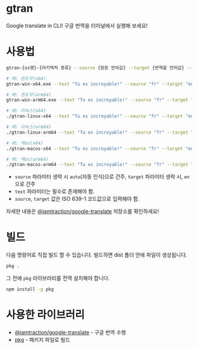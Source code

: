 # gtran
Google translate in CLI! 구글 번역을 터미널에서 실행해 보세요!

# 사용법
```bash
gtran-{os명}-{아키텍처 종류} --source {원문 언어값} --target {번역할 언어값} --text {번역할 텍스트}

# 예: 윈도우(x64)
gtran-win-x64.exe --text "Tu es incroyable!" --source "fr" --target "en"

# 예: 윈도우(arm64)
gtran-win-arm64.exe --text "Tu es incroyable!" --source "fr" --target "en"

# 예: 리눅스(x64)
./gtran-linux-x64 --text "Tu es incroyable!" --source "fr" --target "en"

# 예: 리눅스(arm64)
./gtran-linux-arm64 --text "Tu es incroyable!" --source "fr" --target "en"

# 예: 맥os(x64)
./gtran-macos-x64 --text "Tu es incroyable!" --source "fr" --target "en"

# 예: 맥os(arm64)
./gtran-macos-arm64 --text "Tu es incroyable!" --source "fr" --target "en"
```

* `source` 파라미터 생략 시 `auto`(자동 인식)으로 간주, `target` 파라미터 생략 시, `en`으로 간주
* `text` 파라미터는 필수로 존재해야 함.
* `source`, `target` 값은 ISO 639-1 코드값으로 입력해야 함.

자세한 내용은 [@iamtraction/google-translate](https://github.com/iamtraction/google-translate) 저장소를 확인하세요!

# 빌드
다음 명령어로 직접 빌드 할 수 있습니다. 빌드하면 dist 폴더 안에 파일이 생성됩니다.

```bash
pkg .
```

그 전에 `pkg` 라이브러리를 전역 설치해야 합니다.

```bash
npm install -g pkg
```

# 사용한 라이브러리
* [@iamtraction/google-translate](https://github.com/iamtraction/google-translate) - 구글 번역 수행
* [pkg](https://www.npmjs.com/package/pkg) - 패키지 파일로 빌드